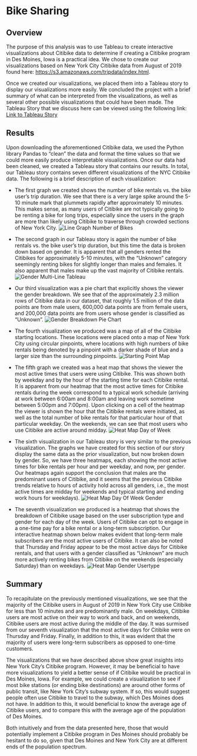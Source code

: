 # Bike Sharing

## Overview
The purpose of this analysis was to use Tableau to create interactive visualizations about Citibike data to determine if creating a Citibike program in Des Moines, Iowa is a practical idea.  We chose to create our visualizations based on New York City Citibike data from August of 2019 found here: https://s3.amazonaws.com/tripdata/index.html.

Once we created our visualizations, we placed them into a Tableau story to display our visualizations more easily. We concluded the project with a brief summary of what can be interpreted from the visualizations, as well as several other possible visualizations that could have been made.  The Tableau Story that we discuss here can be viewed using the following link: [Link to Tableau Story](https://public.tableau.com/app/profile/ryan.devillier/viz/Aug2019_NYC_Citibike_Analysis/Aug_2019CitibikeBreakdown)

## Results
Upon downloading the aforementioned Citibike data, we used the Python library Pandas to “clean” the data and format the time values so that we could more easily produce interpretable visualizations.  Once our data had been cleaned, we created a Tableau story that contains our results.  In total, our Tableau story contains seven different visualizations of the NYC Citibike data.  The following is a brief description of each visualization: 
* The first graph we created shows the number of bike rentals vs. the bike user’s trip duration.  We see that there is a very large spike around the 5-10 minute mark that plummets rapidly after approximately 10 minutes.  This makes sense, as many users of Citibike are not typically going to be renting a bike for long trips, especially since the users in the graph are more than likely using Citibike to traverse through crowded sections of New York City. ![Line Graph Number of Bikes](https://user-images.githubusercontent.com/115128743/217418771-4962e606-4cb9-4fd6-b5dd-7a9496c5a8a0.png)


* The second graph in our Tableau story is again the number of bike rentals vs. the bike user’s trip duration, but this time the data is broken down based on gender.  It is apparent that all genders rented the Citibikes for approximately 5-10 minutes, with the “Unknown” category seemingly renting bikes for slightly longer than males and females.  It also apparent that males make up the vast majority of Citibike rentals. ![Gender Multi-Line Tableau](https://user-images.githubusercontent.com/115128743/217418863-5ed4e6d7-3b96-4bc5-bd07-19cd60a9df78.png)
 

* Our third visualization was a pie chart that explicitly shows the viewer the gender breakdown.  We see that of the approximately 2.3 million rows of Citibike data in our dataset, that roughly 1.5 million of the data points are from male users, 600,000 data points are from female users, and 200,000 data points are from users whose gender is classified as “Unknown”. ![Gender Breakdown Pie Chart](https://user-images.githubusercontent.com/115128743/217418896-a8fa24a4-8f16-4c4f-9990-d728feb74b8a.png)
 

* The fourth visualization we produced was a map of all of the Citibike starting locations.  These locations were placed onto a map of New York City using circular pinpoints, where locations with high numbers of bike rentals being denoted by a pinpoint with a darker shade of blue and a larger size than the surrounding pinpoints. 
![Starting Point Map](https://user-images.githubusercontent.com/115128743/217418934-a766957f-f484-4f79-8f56-e3f387d1af70.png)


* The fifth graph we created was a heat map that shows the viewer the most active times that users were using Citibike.  This was shown both by weekday and by the hour of the starting time for each Citibike rental.  It is apparent from our heatmap that the most active times for Citibike rentals during the week correspond to a typical work schedule (arriving at work between 6:00am and 8:00am and leaving work sometime between 5:00pm and 7:00pm).  Upon clicking on a cell of the heatmap the viewer is shown the hour that the Citibike rentals were initiated, as well as the total number of bike rentals for that particular hour of that particular weekday.  On the weekends, we can see that most users who use Citibike are active around midday.   ![Heat Map Day of Week](https://user-images.githubusercontent.com/115128743/217418974-ce875528-ef51-4ab6-bd5e-cbb9741264b1.png)


* The sixth visualization in our Tableau story is very similar to the previous visualization.  The graphs we have created for this section of our story display the same data as the prior visualization, but now broken down by gender.  So, we have three heatmaps, each showing the most active times for bike rentals per hour and per weekday, and now, per gender.  Our heatmaps again support the conclusion that males are the predominant users of Citibike, and it seems that the previous Citibike trends relative to hours of activity hold across all genders, i.e., the most active times are midday for weekends and typical starting and ending work hours for weekdays). ![Heat Map Day Of Week Gender](https://user-images.githubusercontent.com/115128743/217418996-26421643-c4d3-4d66-bd1f-a1d9a4ca03dc.png)


* The seventh visualization we produced is a heatmap that shows the breakdown of Citibike usage based on the user subscription type and gender for each day of the week.  Users of Citibike can opt to engage in a one-time pay for a bike rental or a long-term subscription.  Our interactive heatmap shown below makes evident that long-term male subscribers are the most active users of Citibike.  It can also be noted that Thursday and Friday appear to be the most active days for Citibike rentals, and that users with a gender classified as “Unknown” are much more actively renting bikes from Citibike on the weekends (especially Saturday) than on weekdays. ![Heat Map Gender Usertype](https://user-images.githubusercontent.com/115128743/217419030-f8a7e49e-990b-46a3-8a8c-27bb7d8a1c12.png)


## Summary
To recapitulate on the previously mentioned visualizations, we see that the majority of the Citibike users in August of 2019 in New York City use Citibike for less than 10 minutes and are predominantly male.  On weekdays, Citibike users are most active on their way to work and back, and on weekends, Citibike users are most active during the middle of the day.  It was surmised from our seventh visualization that the most active days for Citibike were on Thursday and Friday.  Finally, in addition to this, it was evident that the majority of users were long-term subscribers as opposed to one-time customers.

The visualizations that we have described above show great insights into New York City’s Citibike program.  However, it may be beneficial to have more visualizations to yield a better sense of if Citibike would be practical in Des Moines, Iowa.  For example, we could create a visualization to see if most bike stations (or ending bike destinations) are around other forms of public transit, like New York City’s subway system.  If so, this would suggest people often use Citibike to travel to the subway, which Des Moines does not have.  In addition to this, it would beneficial to know the average age of Citibike users, and to compare this with the average age of the population of Des Moines.  

Both intuitively and from the data presented here, those that would potentially implement a Citibike program in Des Moines should probably be hesitant to do so, given that  Des Moines and New York City are at different ends of the population spectrum.
